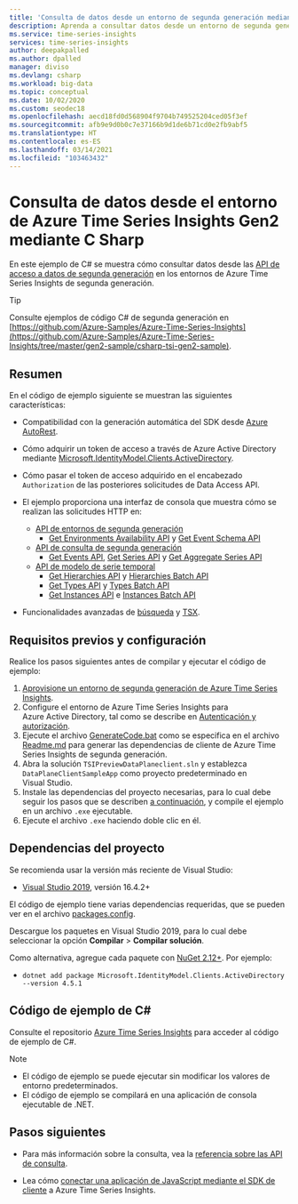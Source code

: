 ```yaml
---
title: 'Consulta de datos desde un entorno de segunda generación mediante C#: Azure Time Series Insights | Microsoft Docs'
description: Aprenda a consultar datos desde un entorno de segunda generación de Azure Time Series Insights mediante una aplicación escrita en C#.
ms.service: time-series-insights
services: time-series-insights
author: deepakpalled
ms.author: dpalled
manager: diviso
ms.devlang: csharp
ms.workload: big-data
ms.topic: conceptual
ms.date: 10/02/2020
ms.custom: seodec18
ms.openlocfilehash: aecd18fd0d568904f9704b749525204ced05f3ef
ms.sourcegitcommit: afb9e9d0b0c7e37166b9d1de6b71cd0e2fb9abf5
ms.translationtype: HT
ms.contentlocale: es-ES
ms.lasthandoff: 03/14/2021
ms.locfileid: "103463432"
---
```

# <a name="query-data-from-the-azure-time-series-insights-gen2-environment-using-c-sharp"></a>Consulta de datos desde el entorno de Azure Time Series Insights Gen2 mediante C Sharp

En este ejemplo de C# se muestra cómo consultar datos desde las [API de acceso a datos de segunda generación](/rest/api/time-series-insights/reference-data-access-overview) en los entornos de Azure Time Series Insights de segunda generación.

> [!TIP]
> Consulte ejemplos de código C# de segunda generación en [https://github.com/Azure-Samples/Azure-Time-Series-Insights](https://github.com/Azure-Samples/Azure-Time-Series-Insights/tree/master/gen2-sample/csharp-tsi-gen2-sample).

## <a name="summary"></a>Resumen

En el código de ejemplo siguiente se muestran las siguientes características:

* Compatibilidad con la generación automática del SDK desde [Azure AutoRest](https://github.com/Azure/AutoRest).
* Cómo adquirir un token de acceso a través de Azure Active Directory mediante [Microsoft.IdentityModel.Clients.ActiveDirectory](https://www.nuget.org/packages/Microsoft.IdentityModel.Clients.ActiveDirectory/).
* Cómo pasar el token de acceso adquirido en el encabezado `Authorization` de las posteriores solicitudes de Data Access API.
* El ejemplo proporciona una interfaz de consola que muestra cómo se realizan las solicitudes HTTP en:
  * [API de entornos de segunda generación](/rest/api/time-series-insights/reference-environments-apis)
    * [Get Environments Availability API](/rest/api/time-series-insights/dataaccessgen2/query/getavailability) y [Get Event Schema API](/rest/api/time-series-insights/dataaccessgen2/query/geteventschema)
  * [API de consulta de segunda generación](/rest/api/time-series-insights/reference-query-apis)
    * [Get Events API](/rest/api/time-series-insights/dataaccessgen2/query/execute#getevents), [Get Series API](/rest/api/time-series-insights/dataaccessgen2/query/execute#getseries) y [Get Aggregate Series API](/rest/api/time-series-insights/dataaccessgen2/query/execute#aggregateseries)
  * [API de modelo de serie temporal](/rest/api/time-series-insights/dataaccessgen2/query/execute#aggregateseries)
    * [Get Hierarchies API](/rest/api/time-series-insights/dataaccessgen2/timeserieshierarchies) y [Hierarchies Batch API](/rest/api/time-series-insights/dataaccessgen2/timeserieshierarchies/executebatch)
    * [Get Types API](/rest/api/time-series-insights/dataaccessgen2/timeseriestypes) y [Types Batch API](/rest/api/time-series-insights/dataaccessgen2/timeseriestypes/executebatch)
    * [Get Instances API](/rest/api/time-series-insights/dataaccessgen2/timeseriesinstances) e [Instances Batch API](/rest/api/time-series-insights/dataaccessgen2/timeseriesinstances/executebatch)

* Funcionalidades avanzadas de [búsqueda](/rest/api/time-series-insights/reference-model-apis#search-features) y [TSX](/rest/api/time-series-insights/reference-time-series-expression-syntax).

## <a name="prerequisites-and-setup"></a>Requisitos previos y configuración

Realice los pasos siguientes antes de compilar y ejecutar el código de ejemplo:

1. [Aprovisione un entorno de segunda generación de Azure Time Series Insights](./how-to-create-environment-using-portal.md).
1. Configure el entorno de Azure Time Series Insights para Azure Active Directory, tal como se describe en [Autenticación y autorización](time-series-insights-authentication-and-authorization.md).
1. Ejecute el archivo [GenerateCode.bat](https://github.com/Azure-Samples/Azure-Time-Series-Insights/blob/master/gen2-sample/csharp-tsi-gen2-sample/DataPlaneClient/GenerateCode.bat) como se especifica en el archivo [Readme.md](https://github.com/Azure-Samples/Azure-Time-Series-Insights/blob/master/gen2-sample/csharp-tsi-gen2-sample/DataPlaneClient/Readme.md) para generar las dependencias de cliente de Azure Time Series Insights de segunda generación.
1. Abra la solución `TSIPreviewDataPlaneclient.sln` y establezca `DataPlaneClientSampleApp` como proyecto predeterminado en Visual Studio.
1. Instale las dependencias del proyecto necesarias, para lo cual debe seguir los pasos que se describen [a continuación](#project-dependencies), y compile el ejemplo en un archivo `.exe` ejecutable.
1. Ejecute el archivo `.exe` haciendo doble clic en él.

## <a name="project-dependencies"></a>Dependencias del proyecto

Se recomienda usar la versión más reciente de Visual Studio:

* [Visual Studio 2019](https://visualstudio.microsoft.com/vs/), versión 16.4.2+

El código de ejemplo tiene varias dependencias requeridas, que se pueden ver en el archivo [packages.config](https://github.com/Azure-Samples/Azure-Time-Series-Insights/blob/master/gen2-sample/csharp-tsi-gen2-sample/DataPlaneClientSampleApp/packages.config).

Descargue los paquetes en Visual Studio 2019, para lo cual debe seleccionar la opción **Compilar** > **Compilar solución**.

Como alternativa, agregue cada paquete con [NuGet 2.12+](https://www.nuget.org/). Por ejemplo:

* `dotnet add package Microsoft.IdentityModel.Clients.ActiveDirectory --version 4.5.1`

## <a name="c-sample-code"></a>Código de ejemplo de C#

Consulte el repositorio [Azure Time Series Insights](https://github.com/Azure-Samples/Azure-Time-Series-Insights/tree/master/gen2-sample/csharp-tsi-gen2-sample) para acceder al código de ejemplo de C#.

> [!NOTE]
>
> * El código de ejemplo se puede ejecutar sin modificar los valores de entorno predeterminados.
> * El código de ejemplo se compilará en una aplicación de consola ejecutable de .NET.

## <a name="next-steps"></a>Pasos siguientes

* Para más información sobre la consulta, vea la [referencia sobre las API de consulta](/rest/api/time-series-insights/reference-query-apis).

* Lea cómo [conectar una aplicación de JavaScript mediante el SDK de cliente](https://github.com/microsoft/tsiclient) a Azure Time Series Insights.